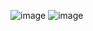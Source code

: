 ![image](https://github.com/dinaamlll/179_Exe2/assets/127063272/8b5e8b13-f4dc-479a-870f-fa8c48cd778e)
![image](https://github.com/dinaamlll/179_Exe2/assets/127063272/b6078d05-8ed2-4a18-aa78-fdaf480ae1ff)

